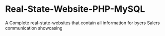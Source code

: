# Real-State-Website-PHP-MySQL
A Complete  real-state-websites that contain all information for byers Salers communication showcasing 
